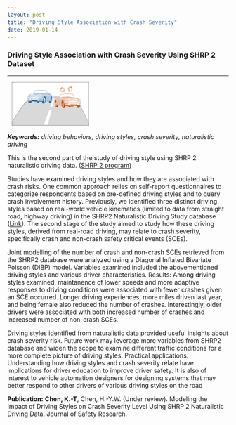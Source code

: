 ```yaml
---
layout: post
title: "Driving Style Association with Crash Severity"
date: 2019-01-14
---
```


### Driving Style Association with Crash Severity Using SHRP 2 Dataset 

---
<img src="/public/images/Driving-style.png"  style="margin: 0px -5px 0px 10px; width: 35%; height: 35%;" />

***Keywords:*** *driving behaviors, driving styles, crash severity, naturalistic driving*

This is the second part of the study of driving style using SHRP 2 naturalistic driving data. ([SHRP 2 program](http://www.trb.org/StrategicHighwayResearchProgram2SHRP2/Blank2.aspx))

 

Studies have examined driving styles and how they are associated with crash risks. One common approach relies on self-report questionnaires to categorize respondents based on pre-defined driving styles and to query crash involvement history. Previously, we identified three distinct driving styles based on real-world vehicle kinematics (limited to data from straight road, highway driving) in the SHRP2 Naturalistic Driving Study database ([Link](https://journals.sagepub.com/doi/abs/10.1177/0361198119845360?journalCode=trra)). The second stage of the study aimed to study how these driving styles, derived from real-road driving, may relate to crash severity, specifically crash and non-crash safety critical events (SCEs). 


Joint modelling of the number of crash and non-crash SCEs retrieved from the SHRP2 database were analyzed using a Diagonal Inflated Bivariate Poisson (DIBP) model. Variables examined included the abovementioned driving styles and various driver characteristics. Results: Among driving styles examined, maintanence of lower speeds and more adaptive responses to driving conditions were associated with fewer crashes given an SCE occurred. Longer driving experiences, more miles driven last year, and being female also reduced the number of crashes. Interestingly, older drivers were associated with both increased number of crashes and increased number of non-crash SCEs. 


Driving styles identified from naturalistic data provided useful insights about crash severity risk. Future work may leverage more variables from SHRP2 database and widen the scope to examine different traffic conditions for a more complete picture of driving styles. Practical applications: Understanding how driving styles and crash severity relate have implications for driver education to improve driver safety. It is also of interest to vehicle automation designers for designing systems that may better respond to other drivers of various driving styles on the road  

    
**Publication:** **Chen, K.-T**, Chen, H.-Y.W. (Under review). Modeling the Impact of Driving Styles on Crash Severity Level Using SHRP 2 Naturalistic Driving Data. Journal of Safety Research.




 